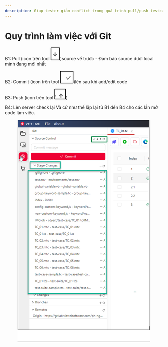 ```yaml
---
description: Giup tester giảm conflict trong quá trình pull/push testcase
---
```


# Quy trình làm việc với Git

B1: Pull (icon trên tool ![](<../../.gitbook/assets/image (141).png>))source về trước - Đảm bảo source dưới local mình đang mới nhất

B2: Commit (icon trên tool ![](<../../.gitbook/assets/image (142).png>))lên sau khi add/edit code

B3: Push (icon trên tool ![](<../../.gitbook/assets/image (143).png>))

B4: Lên server check lại Và cứ như thế lặp lại từ B1 đến B4 cho các lần mở code làm việc.

<figure><img src="../../.gitbook/assets/image (144).png" alt=""><figcaption></figcaption></figure>

